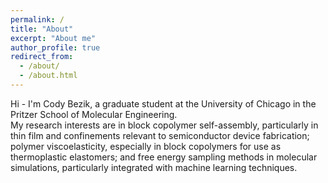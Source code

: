 ```yaml
---
permalink: /
title: "About"
excerpt: "About me"
author_profile: true
redirect_from: 
  - /about/
  - /about.html
---
```


Hi - I'm Cody Bezik, a graduate student at the University of Chicago in the Pritzer School of Molecular Engineering.  
My research interests are in block copolymer self-assembly, particularly in thin film and confinements relevant 
to semiconductor device fabrication; polymer viscoelasticity, especially in block copolymers for use as thermoplastic elastomers; and free energy sampling methods in molecular simulations, particularly integrated with machine learning techniques.

